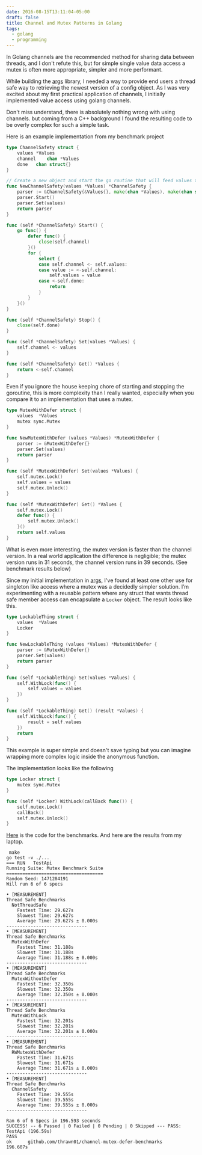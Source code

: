 ```yaml
---
date: 2016-08-15T13:11:04-05:00
draft: false
title: Channel and Mutex Patterns in Golang
tags:
  - golang
  - programming
---
```

In Golang channels are the recommended method for sharing data between threads,
and I don't refute this, but for simple single value data access a mutex is
often more appropriate, simpler and more performant.

While building the [args](http://github.com/thrawn01/args) library, I needed a
way to provide end users a thread safe way to retrieving the newest version of
a config object. As I was very excited about my first practical application
of channels, I initially implemented value access using golang channels.

Don't miss understand, there is absolutely nothing wrong with using channels.
but coming from a C++ background I found the resulting code to be overly
complex for such a simple task.

Here is an example implementation from my benchmark project
```go
type ChannelSafety struct {
	values *Values
	channel    chan *Values
	done   chan struct{}
}

// Create a new object and start the go routine that will feed values to Get()
func NewChannelSafety(values *Values) *ChannelSafety {
	parser := &ChannelSafety{&Values{}, make(chan *Values), make(chan struct{})}
	parser.Start()
	parser.Set(values)
	return parser
}

func (self *ChannelSafety) Start() {
	go func() {
		defer func() {
			close(self.channel)
		}()
		for {
			select {
			case self.channel <- self.values:
			case value := <-self.channel:
				self.values = value
			case <-self.done:
				return
			}
		}
	}()
}

func (self *ChannelSafety) Stop() {
	close(self.done)
}

func (self *ChannelSafety) Set(values *Values) {
	self.channel <- values
}

func (self *ChannelSafety) Get() *Values {
	return <-self.channel
}
```

Even if you ignore the house keeping chore of starting and stopping the
goroutine, this is more complexity than I really wanted, especially when you
compare it to an implementation that uses a mutex. 

```go
type MutexWithDefer struct {
	values  *Values
	mutex sync.Mutex
}

func NewMutexWithDefer (values *Values) *MutexWithDefer {
	parser := &MutexWithDefer{}
	parser.Set(values)
	return parser
}

func (self *MutexWithDefer) Set(values *Values) {
	self.mutex.Lock()
	self.values = values
	self.mutex.Unlock()
}

func (self *MutexWithDefer) Get() *Values {
	self.mutex.Lock()
	defer func() {
		self.mutex.Unlock()
	}()
	return self.values
}
```
What is even more interesting, the mutex version is faster than the channel
version. In a real world application the difference is negligible; the mutex
version runs in 31 seconds, the channel version runs in 39 seconds. (See
benchmark results below)

Since my initial implementation in [args](http://github.com/thrawn01/args),
I've found at least one other use for singleton like access where a mutex was a
decidedly simpler solution. I’m experimenting with a reusable pattern where
any struct that wants thread safe member access can encapsulate a ```Locker```
object. The result looks like this.

```go
type LockableThing struct {
	values  *Values
	Locker
}

func NewLockableThing (values *Values) *MutexWithDefer {
	parser := &MutexWithDefer{}
	parser.Set(values)
	return parser
}

func (self *LockableThing) Set(values *Values) {
	self.WithLock(func() {
		self.values = values
	})
}

func (self *LockableThing) Get() (result *Values) {
	self.WithLock(func() {
		result = self.values
	})
	return
}
```

This example is super simple and doesn't save typing but you can imagine
wrapping more complex logic inside the anonymous function.

The implementation looks like the following
```go
type Locker struct {
	mutex sync.Mutex
}

func (self *Locker) WithLock(callBack func()) {
	self.mutex.Lock()
	callBack()
	self.mutex.Unlock()
}
```

[Here](github.com/thrawn01/channel-mutex-defer-benchmarks) is the code for the
benchmarks. And here are the results from my laptop.

```
 make
go test -v ./...
=== RUN   TestApi
Running Suite: Mutex Benchmark Suite
====================================
Random Seed: 1471284191
Will run 6 of 6 specs

• [MEASUREMENT]
Thread Safe Benchmarks
  NotThreadSafe
    Fastest Time: 29.627s
    Slowest Time: 29.627s
    Average Time: 29.627s ± 0.000s
------------------------------
• [MEASUREMENT]
Thread Safe Benchmarks
  MutexWithDefer
    Fastest Time: 31.188s
    Slowest Time: 31.188s
    Average Time: 31.188s ± 0.000s
------------------------------
• [MEASUREMENT]
Thread Safe Benchmarks
  MutexWithoutDefer
    Fastest Time: 32.350s
    Slowest Time: 32.350s
    Average Time: 32.350s ± 0.000s
------------------------------
• [MEASUREMENT]
Thread Safe Benchmarks
  MutexWithLock
    Fastest Time: 32.201s
    Slowest Time: 32.201s
    Average Time: 32.201s ± 0.000s
------------------------------
• [MEASUREMENT]
Thread Safe Benchmarks
  RWMutexWithDefer
    Fastest Time: 31.671s
    Slowest Time: 31.671s
    Average Time: 31.671s ± 0.000s
------------------------------
• [MEASUREMENT]
Thread Safe Benchmarks
  ChannelSafety
    Fastest Time: 39.555s
    Slowest Time: 39.555s
    Average Time: 39.555s ± 0.000s
------------------------------

Ran 6 of 6 Specs in 196.593 seconds
SUCCESS! -- 6 Passed | 0 Failed | 0 Pending | 0 Skipped --- PASS: TestApi (196.59s)
PASS
ok     	github.com/thrawn01/channel-mutex-defer-benchmarks     	196.607s
```


